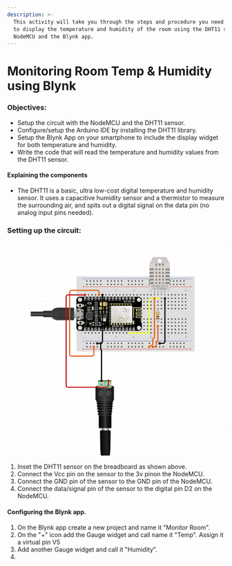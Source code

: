 ```yaml
---
description: >-
  This activity will take you through the steps and procedure you need to follow
  to display the temperature and humidity of the room using the DHT11 sensor,
  NodeMCU and the Blynk app.
---
```


# Monitoring Room Temp & Humidity using Blynk

### Objectives:

* Setup the circuit with the NodeMCU and the DHT11 sensor.
* Configure/setup the Arduino IDE by installing the DHT11 library.
* Setup the Blynk App on your smartphone to include the display widget for both temperature and humidity.
* Write the code that will read the temperature and humidity values from the DHT11 sensor.

#### Explaining the components

* The DHT11 is a basic, ultra low-cost digital temperature and humidity sensor. It uses a capacitive humidity sensor and a thermistor to measure the surrounding air, and spits out a digital signal on the data pin \(no analog input pins needed\).



### Setting up the circuit:

![Circuit setup for DHT11 temperature and humidity sensor](../../.gitbook/assets/dht11.PNG)

1. Inset the DHT11 sensor on the breadboard as shown above.
2. Connect the Vcc pin on the sensor to the 3v pinon the NodeMCU.
3. Connect the GND pin of the sensor to the GND pin of the NodeMCU.
4. Connect the data/signal pin of the sensor to the digital pin D2 on the NodeMCU.

#### Configuring the Blynk app.

1. On the Blynk app create a new project and name it "Monitor Room".
2. On the "+" icon add the Gauge widget and call name it "Temp". Assign it a virtual pin V5
3. Add another Gauge widget and call it "Humidity".
4. 




